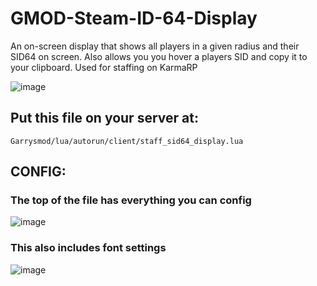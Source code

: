# GMOD-Steam-ID-64-Display
An on-screen display that shows all players in a given radius and their SID64 on screen. Also allows you you hover a players SID and copy it to your clipboard. Used for staffing on KarmaRP

![image](https://user-images.githubusercontent.com/107073565/226071068-de679b24-7245-4fc8-b0f2-11e1d65dee43.png)


## Put this file on your server at:
```
Garrysmod/lua/autorun/client/staff_sid64_display.lua
```

## CONFIG:

### The top of the file has everything you can config
![image](https://user-images.githubusercontent.com/107073565/226070886-e78e15d1-4432-44b6-929a-7f530ed431a8.png)

### This also includes font settings
![image](https://user-images.githubusercontent.com/107073565/226070898-74bada82-5a9e-49f4-af40-46b7ff12e970.png)

